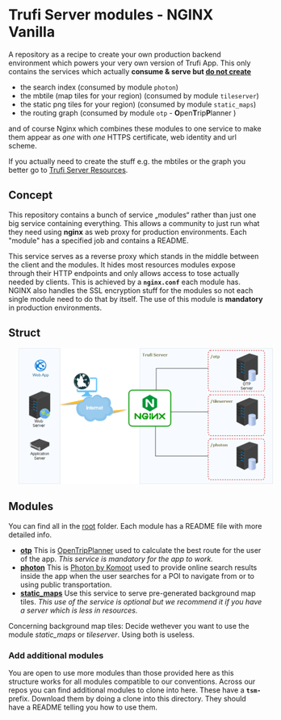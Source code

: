 # Trufi Server modules - NGINX Vanilla

A repository as a recipe to create your own production backend environment which powers your very own version of Trufi App. This only contains the services which actually **consume & serve but <u>do not create</u>**

- the search index (consumed by module `photon`)
- the mbtile (map tiles for your region) (consumed by module `tileserver`)
- the static png tiles for your region) (consumed by module `static_maps`)
- the routing graph (consumed by module `otp` - **O**pen**T**rip**P**lanner )

and of course Nginx which combines these modules to one service to make them appear as *one* with *one* HTTPS certificate, web identity and url scheme.

If you actually need to create the stuff e.g. the mbtiles or the graph you better go to [Trufi Server Resources](https://github.com/trufi-association/trufi-server-resources).

## Concept

This repository contains a bunch of service „modules“ rather than just one big service containing everything. This allows a community to just run what they need using **nginx** as web proxy for production environments. Each "module" has a specified job and contains a README.

This service serves as a reverse proxy which stands in the middle between the client and the modules. It hides most resources modules expose through their HTTP endpoints and only allows access to tose actually needed by clients. This is achieved by a **`nginx.conf`** each module has. NGINX also handles the SSL encryption stuff for the modules so not each single module need to do that by itself. The use of this module is **mandatory** in production environments.

## Struct

<img src="./diagram/trufi-nginx.png" hspace="20"/>

## Modules

You can find all in the [root](.) folder. Each module has a README file with more detailed info.

- **[otp](https://github.com/trufi-association/trufi-server-otp)**
  This is [OpenTripPlanner](https://opentripplanner.org) used to calculate the best route for the user of the app. *This service is mandatory for the app to work.*
- **[photon](https://github.com/trufi-association/trufi-server-photon)**
  This is [Photon by Komoot](https://photon.komoot.io) used to provide online search results inside the app when the user searches for a POI to navigate from or to using public transportation. 
- **[static_maps](https://github.com/trufi-association/trufi-server-static_maps)**
  Use this service to serve pre-generated background map tiles. *This use of the service is optional but we recommend it if you have a server which is less in resources.*


Concerning background map tiles: Decide wethever you want to use the module *static_maps* or *tileserver*. Using both is useless.

### Add additional modules

You are open to use more modules than those provided here as this structure works for all modules compatible to our conventions. Across our repos you can find additional modules to clone into here. These have a **`tsm-`** prefix. Download them by doing a clone into this directory. They should have a README telling you how to use them.